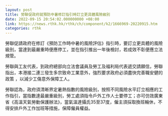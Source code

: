 ```yaml
---
layout: post
title: 勞聯促政府就預防中暑修訂指引時訂立更具體風險級別
date: 2022-09-15 20:54:02.000000000 +08:00
link: https://news.rthk.hk/rthk/ch/component/k2/1666969-20220915.htm
categories: rthk
---
```


勞聯促請政府在修訂《預防工作時中暑的風險評估》指引時，要訂立更具體的風險級別，當達到最嚴重時便應停工，並在指引推出一年後檢討，若成效不彰便應立法規管。

勞聯與工友代表，到政府總部向立法會議員及勞工及福利局代表遞交請願信，勞聯指出，本港接二連三發生多宗致命工業意外，強烈要求政府必須盡快完善職安健的政策 ，以減少工傷意外保障工人。

勞聯認為，政府須清晰界定暑熱指數的風險級別，按照不同風險水平訂立相應的工作指引，當指數達最嚴重級別，勞工處須指令戶外工作人士要停工；亦可仿效廣東省《高溫天氣勞動保護辦法》，當氣溫達攝氏35至37度，僱主須採取換班輪休，不得安排戶外工作加班等措施，保障僱員權益。
